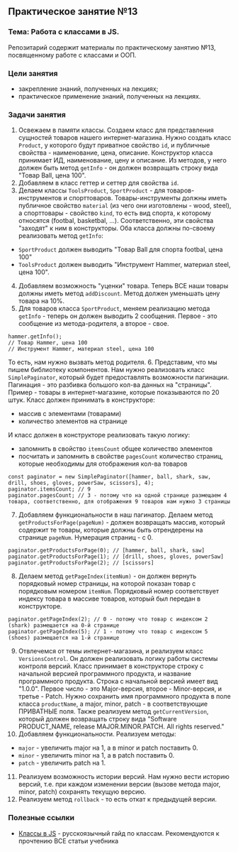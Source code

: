 ## Практическое занятие №13

### Тема: Работа с классами в JS.

Репозитарий содержит материалы по практическому занятию №13, посвященному работе с классами и ООП.

### Цели занятия
- закрепление знаний, полученных на лекциях;
- практическое применение знаний, полученных на лекциях.

### Задачи занятия
1. Освежаем в памяти классы. Создаем класс для представления сущностей товаров нашего интернет-магазина. Нужно создать класс `Product`, у которого будут приватное свойство `id`, и публичные свойства - наименование, цена, описание. Конструктор класса принимает ИД, наименование, цену и описание. Из методов, у него должен быть метод `getInfo` - он должен возвращать строку вида "Товар Ball, цена 100".
2. Добавляем в класс геттер и сеттер для свойства `id`.
3. Делаем классы `ToolsProduct`, `SportProduct` - для товаров-инструментов и спорттоваров. Товары-инструменты должны иметь публичное свойство `material` (из чего они изготовлены - wood, steel), а спорттовары - свойство `kind`, то есть вид спорта, к которому относятся (footbal, basketbal, ...). Соответственно, эти свойства "заходят" к ним в конструкторы. Оба класса должны по-своему реализовать метод `getInfo`:
 - `SportProduct` должен выводить "Товар Ball для спорта footbal, цена 100"
 - `ToolsProduct` должен выводить "Инструмент Hammer, материал steel, цена 100".
4. Добавляем возможность "уценки" товара. Теперь ВСЕ наши товары должны иметь метод `addDiscount`. Метод должен уменьшать цену товара на 10%.
5. Для товаров класса `SportProduct`, меняем реализацию метода `getInfo` - теперь он должен выводить 2 сообщения. Первое - это сообщение из метода-родителя, а второе - свое.
```
hammer.getInfo();
// Товар Hammer, цена 100
// Инструмент Hammer, материал steel, цена 100
```
То есть, нам нужно вызвать метод родителя.
6. Представим, что мы пишем библиотеку компонентов. Нам нужно реализовать класс `SimplePaginator`, который будет предоставлять возможности пагинации. Пагинация - это разбивка большого кол-ва данных на "страницы". Пример - товары в интернет-магазине, которые показываются по 20 штук. Класс должен принимать в конструкторе:
 - массив с элементами (товарами)
 - количество элементов на странице

И класс должен в конструкторе реализовать такую логику:
 - запомнить в свойство `itemsCount` общее количество элементов
 - посчитать и запомнить в свойстве `pagesCount` количество страниц, которые необходимы для отображения кол-ва товаров
```
const paginator = new SimplePaginator([hammer, ball, shark, saw, drill, shoes, gloves, powerSaw, scissors], 4);
paginator.itemsCount; // 9
paginator.pagesCount; // 3 - потому что на одной странице размещаем 4 товара, соответственно, для отображения 9 товаров нам нужно 3 страницы
```

7. Добавляем функциональности в наш пагинатор. Делаем метод `getProductsForPage(pageNum)` - должен возвращать массив, который содержит те товары, которые должны быть отрендерены на странице `pageNum`. Нумерация страниц - с 0.
```
paginator.getProductsForPage(0); // [hammer, ball, shark, saw]
paginator.getProductsForPage(1); // [drill, shoes, gloves, powerSaw]
paginator.getProductsForPage(2); // [scissors]
```
8. Делаем метод `getPageIndex(itemNum)` - он должен вернуть порядковый номер страницы, на которой показан товар с порядковым номером `itemNum`. Порядковый номер соответствует индексу товара в массиве товаров, который был передан в конструкторе.
```
paginator.getPageIndex(2); // 0 - потому что товар с индексом 2 (shark) размещается на 0-й странице
paginator.getPageIndex(5); // 1 - потому что товар с индексом 5 (shoes) размещается на 1-й странице
```
9. Отвлечемся от темы интернет-магазина, и реализуем класс `VersionsControl`. Он должен реализовать логику работы системы контроля версий. Класс принимает в конструкторе строку с начальной версией программного продукта, и название программного продукта. Строка с начальной версией имеет вид "1.0.0". Первое число - это Major-версия, второе - Minor-версия, и третье - Patch. Нужно сохранить имя программного продукта в поле класса `productName`, а major, minor, patch - в соответствующие ПРИВАТНЫЕ поля. Также реализуем метод `getCurrentVersion`, который должен возвращать строку вида "Software PRODUCT_NAME, release MAJOR.MINOR.PATCH. All rights reserved."
10. Добавляем функциональности. Реализуем методы:
 - `major` - увеличить major на 1, а в minor и patch поставить 0.
 - `minor` - увеличить minor на 1, а в patch поставить 0.
 - `patch` - увеличить patch на 1.
11. Реализуем возможность истории версий. Нам нужно вести историю версий, т.е. при каждом изменении версии (вызове метода major, minor, patch) сохранять текущую версию.
12. Реализуем метод `rollback` - то есть откат к предыдущей версии.


### Полезные ссылки
 - [Классы в JS](https://learn.javascript.ru/classes) - русскоязычный гайд по классам. Рекомендуются к прочтению ВСЕ статьи учебника